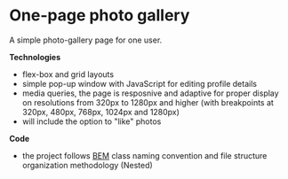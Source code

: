 # One-page photo gallery

A simple photo-gallery page for one user.

**Technologies**

* flex-box and grid layouts
* simple pop-up window with JavaScript for editing profile details
* media queries, the page is resposnive and adaptive for proper display on resolutions from 320px to 1280px and higher (with breakpoints at 320px, 480px, 768px, 1024px and 1280px)
* will include the option to "like" photos

**Code**

* the project follows [BEM](https://en.bem.info/) class naming convention and file structure organization methodology (Nested)
